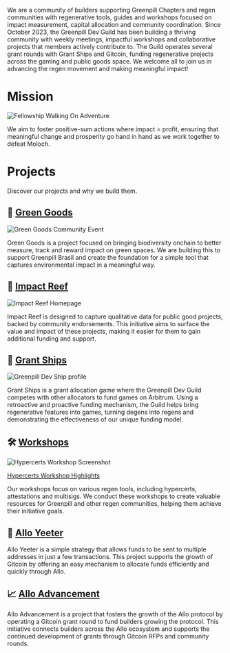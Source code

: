 We are a community of builders supporting Greenpill Chapters and regen communities with regenerative tools, guides and workshops focused on impact measurement, capital allocation and community coordination. Since October 2023, the Greenpill Dev Guild has been building a thriving community with weekly meetings, impactful workshops and collaborative projects that members actively contribute to. The Guild operates several grant rounds with Grant Ships and Gitcoin, funding regenerative projects across the gaming and public goods space. We welcome all to join us in advancing the regen movement and making meaningful impact!

# Mission

![Fellowship Walking On Adventure](https://cdn.charmverse.io/user-content/5e36d65b-e9d7-4667-b1c7-f551832414e3/d3c5db5e-df5c-4d87-9790-fc54d59c5bfc/1a718c4f-e9ef-4f01-b5ea-e05ef0fd4450.png)

We aim to foster positive-sum actions where impact = profit, ensuring that meaningful change and prosperity go hand in hand as we work together to defeat Moloch.


# Projects

Discover our projects and why we build them.

## 🌿 [Green Goods](https://greengoods.app)

![Green Goods Community Event](https://cdn.charmverse.io/user-content/5e36d65b-e9d7-4667-b1c7-f551832414e3/b1425acd-d074-4d30-b95e-9d4cbb736fde/05d9e212-5613-43c7-84fb-8693a0c2f5de.png)

Green Goods is a project focused on bringing biodiversity onchain to better measure, track and reward impact on green spaces. We are building this to support Greenpill Brasil and create the foundation for a simple tool that captures environmental impact in a meaningful way.


## 🪸 [Impact Reef](https://impactreef.app)

![Impact Reef Homepage](https://cdn.charmverse.io/user-content/5e36d65b-e9d7-4667-b1c7-f551832414e3/532e5f5d-e130-4200-b7e3-6ad6c7bd591b/social-image.png)

Impact Reef is designed to capture qualitative data for public good projects, backed by community endorsements. This initiative aims to surface the value and impact of these projects, making it easier for them to gain additional funding and support.


## 🚢 [Grant Ships](https://app.grantships.fun/ship/0x95582289B2cDc12925663bD9121307Dca6F21Cc3)

![Greenpill Dev Ship profile](https://cdn.charmverse.io/user-content/5e36d65b-e9d7-4667-b1c7-f551832414e3/0c42a39d-e7db-4511-85ee-ab14c29f40c9/Screenshot-2024-10-14-at-3.31.57-AM.png) 

Grant Ships is a grant allocation game where the Greenpill Dev Guild competes with other allocators to fund games on Arbitrum. Using a retroactive and proactive funding mechanism, the Guild helps bring regenerative features into games, turning degens into regens and demonstrating the effectiveness of our unique funding model.


## 🛠️ [Workshops](https://app.charmverse.io/greenpill-dev-guild/workshops-5495125818712396)

![Hypercerts Workshop Screenshot](https://cdn.charmverse.io/user-content/5e36d65b-e9d7-4667-b1c7-f551832414e3/fe196273-6a59-4538-95e9-335832978d58/Screenshot-2024-10-15-at-1.23.53-PM.png)

[Hypercerts Workshop Highlights](https://youtu.be/5zf9ynSXppE)

Our workshops focus on various regen tools, including hypercerts, attestations and multisigs. We conduct these workshops to create valuable resources for Greenpill and other regen communities, helping them achieve their initiative goals.


## 🏹 [Allo Yeeter](https://github.com/greenpill-dev-guild/allo-yeeter)

Allo Yeeter is a simple strategy that allows funds to be sent to multiple addresses in just a few transactions. This project supports the growth of Gitcoin by offering an easy mechanism to allocate funds efficiently and quickly through Allo.


## 📈 [Allo Advancement](https://app.charmverse.io/greenpill-dev-guild/gg22-allo-builders-advancement-014822420619412524)

Allo Advancement is a project that fosters the growth of the Allo protocol by operating a Gitcoin grant round to fund builders growing the protocol. This initiative connects builders across the Allo ecosystem and supports the continued development of grants through Gitcoin RFPs and community rounds.
<!--

**Here are some ideas to get you started:**

🙋‍♀️ A short introduction - what is your organization all about?
🌈 Contribution guidelines - how can the community get involved?
👩‍💻 Useful resources - where can the community find your docs? Is there anything else the community should know?
🍿 Fun facts - what does your team eat for breakfast?
🧙 Remember, you can do mighty things with the power of [Markdown](https://docs.github.com/github/writing-on-github/getting-started-with-writing-and-formatting-on-github/basic-writing-and-formatting-syntax)
-->
